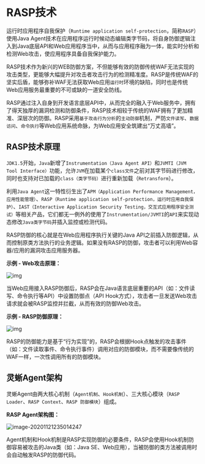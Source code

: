 # RASP技术

运行时应用程序自我保护（`Runtime application self-protection`，简称`RASP`）使用Java Agent技术在应用程序运行时候动态编辑类字节码，将自身防御逻辑注入到Java底层API和Web应用程序当中，从而与应用程序融为一体，能实时分析和检测Web攻击，使应用程序具备自我保护能力。

RASP技术作为新兴的WEB防御方案，不但能够有效的防御传统WAF无法实现的攻击类型，更能够大幅提升对攻击者攻击行为的检测精准度。RASP是传统WAF的坚实后盾，能够弥补WAF无法获取Web应用`运行时`环境的缺陷，同时也是传统Web应用服务最重要的不可或缺的一道安全防线。

RASP通过注入自身到开发语言底层API中，从而完全的融入于Web服务中，拥有了得天独厚的漏洞检测和防御条件，RASP技术相较于传统的WAF拥有了更加精准、深层次的防御。RASP采用`基于攻击行为分析`的`主动防御`机制，严防`文件读写`、`数据访问`、`命令执行`等Web应用系统命脉，为Web应用安全筑建出“万丈高墙”。



## RASP技术原理

`JDK1.5`开始，`Java`新增了`Instrumentation（Java Agent API）`和`JVMTI（JVM Tool Interface）`功能，允许`JVM`在加载某个`class文件`之前对其字节码进行修改，同时也支持对已加载的`class（类字节码）`进行重新加载（`Retransform`）。

利用`Java Agent`这一特性衍生出了`APM（Application Performance Management，应用性能管理）`、`RASP（Runtime application self-protection，运行时应用自我保护）`、`IAST（Interactive Application Security Testing，交互式应用程序安全测试）`等相关产品，它们都无一例外的使用了`Instrumentation/JVMTI`的`API`来实现动态修改`Java类字节码`并插入监控或检测代码。

RASP防御的核心就是在Web应用程序执行关键的Java API之前插入防御逻辑，从而控制原类方法执行的业务逻辑。如果没有RASP的防御，攻击者可以利用Web容器/应用的漏洞攻击应用服务器。

**示例 - Web攻击原理：**

![img](https://oss.javasec.org/images/image-20201115214755444.png)

当Web应用接入RASP防御后，RASP会在Java语言底层重要的API（如：文件读写、命令执行等API）中设置防御点（API Hook方式），攻击者一旦发送Web攻击请求就会被RASP监控并拦截，从而有效的防御Web攻击。

**示例 - RASP防御原理：**

![img](https://oss.javasec.org/images/image-20201104172033466.png)



RASP的防御能力是基于“行为实现”的，RASP会根据Hook点触发的攻击事件（如：文件读取事件、命令执行事件）调用对应的防御模块，而不需要像传统的WAF一样，一次性调用所有的防御模块。



## 灵蜥Agent架构

灵蜥Agent由两大核心机制（`Agent机制`、`Hook机制`）、三大核心模块（`RASP Loader`、`RASP Context`、`RASP 防御模块`）组成。

**RASP Agent架构图：**

![image-20201121235014247](https://oss.javasec.org/images/image-20201121235014247.png)

Agent机制和Hook机制是RASP实现防御的必要条件，RASP会使用Hook机制防御容易被攻击的Java类（如：Java SE、Web应用），当被防御的类方法被调用时会自动触发RASP的防御代码。